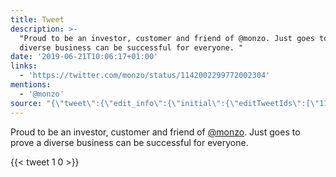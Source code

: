 ```yaml
---
title: Tweet
description: >-
  "Proud to be an investor, customer and friend of @monzo. Just goes to prove a
  diverse business can be successful for everyone. "
date: '2019-06-21T10:06:17+01:00'
links:
  - 'https://twitter.com/monzo/status/1142002299772002304'
mentions:
  - '@monzo'
source: "{\"tweet\":{\"edit_info\":{\"initial\":{\"editTweetIds\":[\"1142020912172195842\"],\"editableUntil\":\"2019-06-21T11:46:17.841Z\",\"editsRemaining\":\"5\",\"isEditEligible\":true}},\"retweeted\":false,\"source\":\"<a href=\\\"http://twitter.com/download/android\\\" rel=\\\"nofollow\\\">Twitter for Android</a>\",\"entities\":{\"hashtags\":[],\"symbols\":[],\"user_mentions\":[{\"name\":\"Monzo \U0001F3E6\",\"screen_name\":\"monzo\",\"indices\":[\"48\",\"54\"],\"id_str\":\"3224409977\",\"id\":\"3224409977\"}],\"urls\":[{\"url\":\"https://t.co/8ikvU7ls7i\",\"expanded_url\":\"https://twitter.com/monzo/status/1142002299772002304\",\"display_url\":\"twitter.com/monzo/status/1…\",\"indices\":[\"126\",\"149\"]}]},\"display_text_range\":[\"0\",\"149\"],\"favorite_count\":\"1\",\"id_str\":\"1142020912172195842\",\"truncated\":false,\"retweet_count\":\"0\",\"id\":\"1142020912172195842\",\"possibly_sensitive\":false,\"created_at\":\"Fri Jun 21 10:46:17 +0000 2019\",\"favorited\":false,\"full_text\":\"Proud to be an investor, customer and friend of @monzo. Just goes to prove a diverse business can be successful for everyone. https://t.co/8ikvU7ls7i\",\"lang\":\"en\"}}"
---
```

Proud to be an investor, customer and friend of [@monzo](https://twitter.com/@monzo). Just goes to prove a diverse business can be successful for everyone. 
    
{{< tweet 1 0 >}}
    
